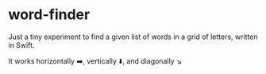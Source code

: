 # word-finder

Just a tiny experiment to find a given list of words in a grid of letters, written in Swift.

It works horizontally ➡️, vertically ⬇️, and diagonally ↘️
